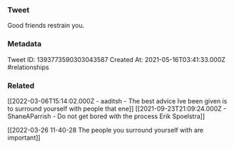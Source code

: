 ### Tweet
Good friends restrain you.

### Metadata
Tweet ID: 1393773590303043587
Created At: 2021-05-16T03:41:33.000Z
#relationships 

### Related
[[2022-03-06T15:14:02.000Z - aaditsh - The best advice Ive been given is to surround yourself with people that ene]]
[[2021-09-23T21:09:24.000Z - ShaneAParrish - Do not get bored with the process Erik Spoelstra]]

[[2022-03-26 11-40-28 The people you surround yourself with are important]]


